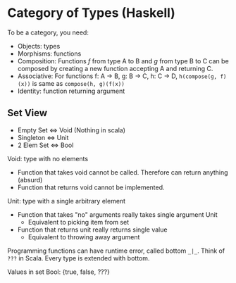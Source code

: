 # Category of Types (Haskell)

To be a category, you need:
* Objects: types
* Morphisms: functions
* Composition: Functions _f_ from type A to B and _g_ from type B to C can be composed by creating a new function accepting A and returning C.
* Associative: For functions f: A -> B, g: B -> C, h: C -> D,  `h(compose(g, f)(x))` is same as `compose(h, g)(f(x))`
* Identity: function returning argument

## Set View
* Empty Set <=> Void (Nothing in scala)
* Singleton <=> Unit
* 2 Elem Set <=> Bool

Void: type with no elements
   * Function that takes void cannot be called.
   Therefore can return anything (absurd)
   * Function that returns void cannot be implemented.

Unit: type with a single arbitrary element
   * Function that takes "no" arguments really takes single argument Unit
      * Equivalent to picking item from set
   * Function that returns unit really returns single value
      * Equivalent to throwing away argument

Programming functions can have runtime error, called bottom `_|_`. Think of `???` in Scala. 
Every type is extended with bottom.

Values in set Bool: {true, false, ???}


